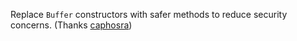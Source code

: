 Replace `Buffer` constructors with safer methods to reduce security concerns. (Thanks [caphosra](https://github.com/caphosra))